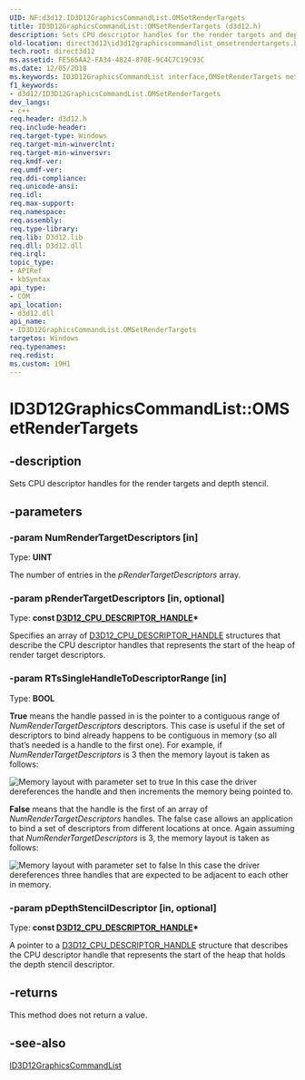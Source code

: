 ```yaml
---
UID: NF:d3d12.ID3D12GraphicsCommandList.OMSetRenderTargets
title: ID3D12GraphicsCommandList::OMSetRenderTargets (d3d12.h)
description: Sets CPU descriptor handles for the render targets and depth stencil.
old-location: direct3d12\id3d12graphicscommandlist_omsetrendertargets.htm
tech.root: direct3d12
ms.assetid: FE565AA2-FA34-4824-870E-9C4C7C19C93C
ms.date: 12/05/2018
ms.keywords: ID3D12GraphicsCommandList interface,OMSetRenderTargets method, ID3D12GraphicsCommandList.OMSetRenderTargets, ID3D12GraphicsCommandList::OMSetRenderTargets, OMSetRenderTargets, OMSetRenderTargets method, OMSetRenderTargets method,ID3D12GraphicsCommandList interface, d3d12/ID3D12GraphicsCommandList::OMSetRenderTargets, direct3d12.id3d12graphicscommandlist_omsetrendertargets
f1_keywords:
- d3d12/ID3D12GraphicsCommandList.OMSetRenderTargets
dev_langs:
- c++
req.header: d3d12.h
req.include-header: 
req.target-type: Windows
req.target-min-winverclnt: 
req.target-min-winversvr: 
req.kmdf-ver: 
req.umdf-ver: 
req.ddi-compliance: 
req.unicode-ansi: 
req.idl: 
req.max-support: 
req.namespace: 
req.assembly: 
req.type-library: 
req.lib: D3d12.lib
req.dll: D3d12.dll
req.irql: 
topic_type:
- APIRef
- kbSyntax
api_type:
- COM
api_location:
- d3d12.dll
api_name:
- ID3D12GraphicsCommandList.OMSetRenderTargets
targetos: Windows
req.typenames: 
req.redist: 
ms.custom: 19H1
---
```


# ID3D12GraphicsCommandList::OMSetRenderTargets


## -description


Sets CPU descriptor handles for the render targets and depth stencil.
        


## -parameters




### -param NumRenderTargetDescriptors [in]

Type: <b>UINT</b>

The number of entries in the <i>pRenderTargetDescriptors</i> array.
          


### -param pRenderTargetDescriptors [in, optional]

Type: <b>const <a href="https://docs.microsoft.com/windows/desktop/api/d3d12/ns-d3d12-d3d12_cpu_descriptor_handle">D3D12_CPU_DESCRIPTOR_HANDLE</a>*</b>

Specifies an array of <a href="https://docs.microsoft.com/windows/desktop/api/d3d12/ns-d3d12-d3d12_cpu_descriptor_handle">D3D12_CPU_DESCRIPTOR_HANDLE</a> structures that describe the CPU descriptor handles that represents the start of the heap of render target descriptors.
          


### -param RTsSingleHandleToDescriptorRange [in]

Type: <b>BOOL</b>

<b>True</b> means the handle passed in is the pointer to a contiguous range of <i>NumRenderTargetDescriptors</i>  descriptors.  This case is useful if the set of descriptors to bind already happens to be contiguous in memory (so all that’s needed is a handle to the first one).  For example, if  <i>NumRenderTargetDescriptors</i> is 3 then the memory layout is taken as follows:

<img alt="Memory layout with parameter set to true" src="./images/oms_true.png"/>
In this case the driver dereferences the handle and then increments the memory being pointed to.

<b>False</b> means that the handle is the first of an array of <i>NumRenderTargetDescriptors</i> handles.  The false case allows an application to bind a set of descriptors from different locations at once. Again assuming that <i>NumRenderTargetDescriptors</i> is 3, the memory layout is taken as follows:

<img alt="Memory layout with parameter set to false" src="./images/oms_false.png"/>
In this case the driver dereferences three handles that are expected to be adjacent to each other in memory.


### -param pDepthStencilDescriptor [in, optional]

Type: <b>const <a href="https://docs.microsoft.com/windows/desktop/api/d3d12/ns-d3d12-d3d12_cpu_descriptor_handle">D3D12_CPU_DESCRIPTOR_HANDLE</a>*</b>

A pointer to a <a href="https://docs.microsoft.com/windows/desktop/api/d3d12/ns-d3d12-d3d12_cpu_descriptor_handle">D3D12_CPU_DESCRIPTOR_HANDLE</a> structure that describes the CPU descriptor handle that represents the start of the heap that holds the depth stencil descriptor.
          


## -returns



This method does not return a value.
          




## -see-also




<a href="https://docs.microsoft.com/windows/desktop/api/d3d12/nn-d3d12-id3d12graphicscommandlist">ID3D12GraphicsCommandList</a>
 

 

